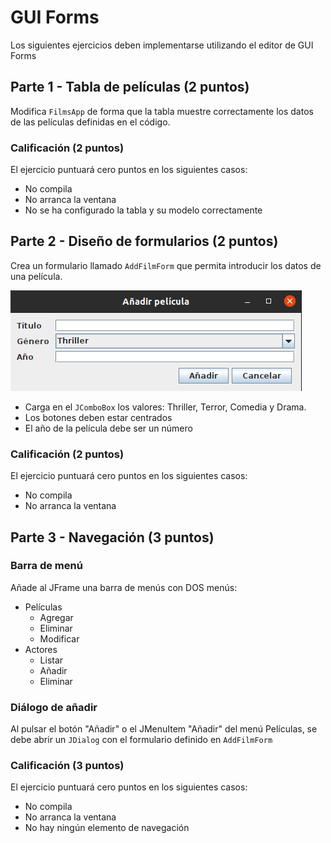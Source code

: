 # GUI Forms

Los siguientes ejercicios deben implementarse utilizando el editor de GUI Forms

## Parte 1 - Tabla de películas (2 puntos)

Modifica `FilmsApp` de forma que la tabla muestre correctamente los datos de 
las películas definidas en el código.

### Calificación  (2 puntos)

El ejercicio puntuará cero puntos en los siguientes casos:
- No compila
- No arranca la ventana
- No se ha configurado la tabla y su modelo correctamente

## Parte 2 - Diseño de formularios (2 puntos)

Crea un formulario llamado `AddFilmForm` que permita introducir los datos de una película.

![img.png](img.png)

- Carga en el `JComboBox` los valores: Thriller, Terror, Comedia y Drama.
- Los botones deben estar centrados
- El año de la película debe ser un número

### Calificación  (2 puntos)

El ejercicio puntuará cero puntos en los siguientes casos:
- No compila
- No arranca la ventana

## Parte 3 - Navegación (3 puntos)

### Barra de menú

Añade al JFrame una barra de menús con DOS menús:
- Películas
  - Agregar
  - Eliminar
  - Modificar
- Actores
  - Listar
  - Añadir
  - Eliminar

### Diálogo de añadir

Al pulsar el botón "Añadir" o el JMenuItem "Añadir" del menú Películas, se debe abrir un `JDialog` con el formulario 
definido en `AddFilmForm`

### Calificación  (3 puntos)

El ejercicio puntuará cero puntos en los siguientes casos:
- No compila
- No arranca la ventana
- No hay ningún elemento de navegación
